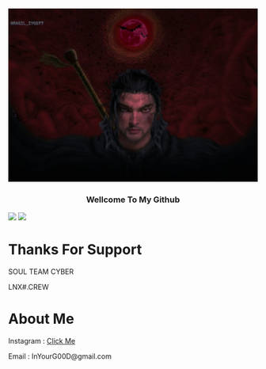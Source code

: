 

<h4 align="center"> <img src="https://github.com/InYourG00D1/InYourG00D1/blob/main/PicsArt_01-24-02.57.57.jpg" width="600" height="350"> </h4>
<h3 align="center"> Wellcome To My Github </h3>

<a href="https://github.com/InYourG00D1"></a>
         <img src="https://img.shields.io/github/followers/InYourG00D1?label=InYourG00D1&style=social"> <a href="https://github.com/InYourG00D1"></a>
          <img src="https://img.shields.io/github/stars/InYourG00D1?style=social">
# Thanks For Support
<p>SOUL TEAM CYBER</p>
<p>LNX#.CREW</p>

# About Me

<p>Instagram : <td><a target="_blank" href="https://www.instagram.com/ragil_iygd77">Click Me</a></td></p>
<p>Email : InYourG00D@gmail.com</p>
